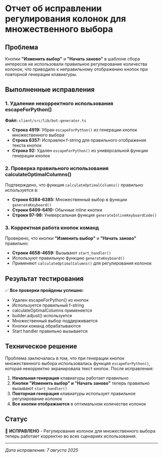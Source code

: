 # Отчет об исправлении регулирования колонок для множественного выбора

## Проблема
Кнопки **"Изменить выбор"** и **"Начать заново"** в шаблоне сбора интересов не использовали правильное регулирование количества колонок, что приводило к неправильному отображению кнопок при повторной генерации клавиатуры.

## Выполненные исправления

### 1. Удаление некорректного использования escapeForPython()
**Файл:** `client/src/lib/bot-generator.ts`
- **Строка 4919:** Убран `escapeForPython()` из генерации кнопок множественного выбора
- **Строка 6357:** Исправлен f-string для правильного отображения текста кнопок 
- **Строка 92:** Удален `escapeForPython()` из универсальной функции генерации кнопок

### 2. Проверка правильного использования calculateOptimalColumns()
Подтверждено, что функция `calculateOptimalColumns()` правильно используется в:
- **Строки 6384-6385:** Множественный выбор в функции `generateKeyboard()`
- **Строки 6409-6410:** Обычные inline кнопки
- **Строки 97-98:** Универсальная функция `generateInlineKeyboardCode()`

### 3. Корректная работа кнопок команд
Проверено, что кнопки **"Изменить выбор"** и **"Начать заново"** правильно:
- **Строки 4658-4659:** Вызывают `start_handler()` 
- Используют правильную функцию `generateKeyboard()`
- Применяют `calculateOptimalColumns()` для регулирования колонок

## Результат тестирования

✅ **Все проверки пройдены успешно:**
- Удален escapeForPython() из кнопок
- Используется правильный f-string
- calculateOptimalColumns применяется
- builder.adjust() используется
- Множественный выбор поддерживается
- Кнопки команд обрабатываются
- Start handler правильно вызывается

## Техническое решение

Проблема заключалась в том, что при генерации кнопок множественного выбора использовалась функция `escapeForPython()`, которая некорректно экранировала текст кнопок. После исправления:

1. **Начальная генерация** клавиатуры работает правильно
2. **Кнопки "Изменить выбор" и "Начать заново"** теперь правильно вызывают `start_handler()`
3. **Повторная генерация** клавиатуры использует правильное регулирование колонок
4. **Все кнопки отображаются** в оптимальном количестве колонок

## Статус
🎉 **ИСПРАВЛЕНО** - Регулирование колонок для множественного выбора теперь работает корректно во всех сценариях использования.

---
*Дата исправления: 7 августа 2025*